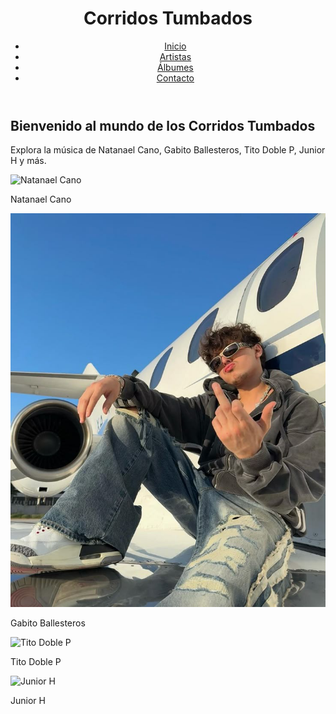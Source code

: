 
<html>
<head>
    <meta charset="UTF-8">
    <meta name="viewport" content="width=device-width, initial-scale=1.0">
    <title>Corridos Tumbados</title>
    <link rel="stylesheet" href="web.css">
</head>
<body>

<header>
    <h1 class="titulo-sitio">Corridos Tumbados</h1>
    <nav>
        <ul class="menu">
            <li><a href="#">Inicio</a></li>
            <li><a href="#">Artistas</a></li>
            <li><a href="#">Álbumes</a></li>
            <li><a href="#">Contacto</a></li>
        </ul>
    </nav>
</header>

<section class="contenido">
    <h2>Bienvenido al mundo de los Corridos Tumbados</h2>
    <p>Explora la música de Natanael Cano, Gabito Ballesteros, Tito Doble P, Junior H y más.</p>
    <div class="artistas">
        <div class="artista">
            <img src="natanael-cano.jpg" alt="Natanael Cano">
            <p>Natanael Cano</p>
        </div>
        <div class="artista">
            <img src="221fa70b92af517d2130e01e30194f79.jpg" alt="Gabito Ballesteros">
            <p>Gabito Ballesteros</p>
        </div>
        <div class="artista">
            <img src="tito-doble-p.jpg" alt="Tito Doble P">
            <p>Tito Doble P</p>
        </div>
        <div class="artista">
            <img src="junior-h.jpg" alt="Junior H">
            <p>Junior H</p>
        </div>
    </div>
</section>

</body>
</html>

